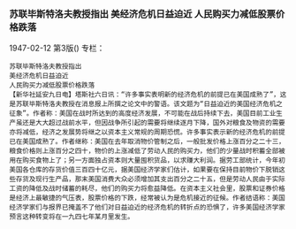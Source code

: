 ### 苏联毕斯特洛夫教授指出  美经济危机日益迫近  人民购买力减低股票价格跌落

1947-02-12
第3版()
专栏：

    苏联毕斯特洛夫教授指出
    美经济危机日益迫近
    人民购买力减低股票价格跌落
    【新华社延安九日电】塔斯社六日讯：“许多事实表明新的经济危机的前提已在美国成熟了”，这是苏联毕斯特洛夫教授在消息报上所撰之论文中的警语。该文题为“日益迫近的美国经济危机之征象”。作者称：美国在战时所达到的高度经济发展，不可能在战后持续下去，美国目前工业生产虽还是大大超过战前水平，但因战争所引起的需要将继续逐月下降，国外对粮食及物资的需要亦将减低，经济之发展势将继之以资本主义常规的周期恐慌。许多事实表示新的经济危机的前提已在美国成熟了。作者继称：美国在去年取消物价管制之后，一般批发价格上涨百分之二十三，粮食价格则上涨百分之四十，物价的上涨减低了劳动人民的购买力，他们的少量战时积蓄全部被用在购买食物上了；另一方面独占资本则大量囤积货品，以求赚大利润。据劳工部统计，今年初美国各仓库的存货价值三百四十亿元，据美国经济学家们估计，如果要在保持目前物价下脱销这些存货及现行生产品，那末美国消费大众必须增加其支出百分之二十五，但是劳动人民由于实际工资的降低及战时储蓄的耗尽，他们的购买力将愈益降低。在资本主义社会里，股票和证券价格是经济上最敏捷的气压表，股票价格的下跌，经常被认为是危机接近的征候。作者结语称：美国经济学家们与报界已掩盖不了他们对日益迫近的经济危机的转折点的恐惧了，许多美国经济学家预言这种转变将在一九四七年某月里发生。

